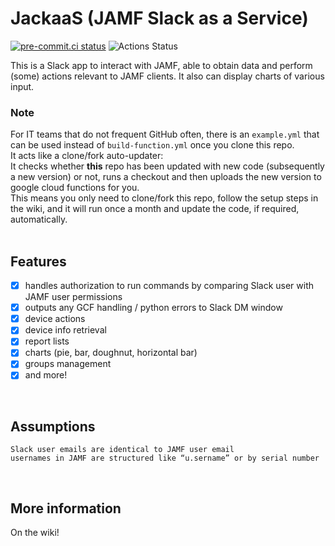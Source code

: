 # JackaaS (JAMF Slack as a Service)

[![pre-commit.ci status](https://results.pre-commit.ci/badge/github/humanendpoint/JackaaS/main.svg)](https://results.pre-commit.ci/latest/github/humanendpoint/JackaaS/main)
![Actions Status](https://github.com/humanendpoint/JackaaS/actions/workflows/build-function.yml/badge.svg)

This is a Slack app to interact with JAMF, able to obtain data and perform (some) actions relevant to JAMF clients.
It also can display charts of various input.
<br>

### Note

For IT teams that do not frequent GitHub often, there is an `example.yml` that can be used instead of `build-function.yml` once you clone this repo. <br>
It acts like a clone/fork auto-updater: <br>
It checks whether **this** repo has been updated with new code (subsequently a new version) or not, runs a checkout and then uploads the new version to google cloud functions for you. <br>
This means you only need to clone/fork this repo, follow the setup steps in the wiki, and it will run once a month and update the code, if required, automatically. <br>
<br>

## Features

- [x] handles authorization to run commands by comparing Slack user with JAMF user permissions
- [x] outputs any GCF handling / python errors to Slack DM window
- [x] device actions
- [x] device info retrieval
- [x] report lists
- [x] charts (pie, bar, doughnut, horizontal bar)
- [x] groups management <br>
- [x] and more!
<br>

## Assumptions

    Slack user emails are identical to JAMF user email
    usernames in JAMF are structured like “u.sername” or by serial number
<br>

## More information

On the wiki!
